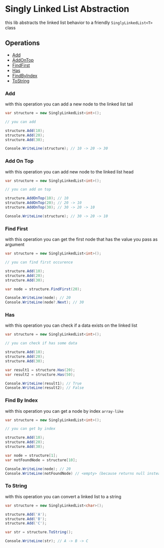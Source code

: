 ﻿# Singly Linked List Abstraction

this lib abstracts the linked list behavior to a friendly `SinglyLinkedList<T>` class

## Operations

- [Add](#add)
- [AddOnTop](#add-on-top)
- [FindFirst](#find-first)
- [Has](#has)
- [FindByIndex](#find-by-index)
- [ToString](#to-string)

### Add

with this operation you can add a new node to the linked list tail

```csharp
var structure = new SinglyLinkedList<int>();

// you can add

structure.Add(10);
structure.Add(20);
structure.Add(30);

Console.WriteLine(structure); // 10 -> 20 -> 30
```

### Add On Top

with this operation you can add new node to the linked list head

```csharp
var structure = new SinglyLinkedList<int>();

// you can add on top

structure.AddOnTop(10); // 10
structure.AddOnTop(20); // 20 -> 10
structure.AddOnTop(30); // 30 -> 20 -> 10

Console.WriteLine(structure); // 30 -> 20 -> 10
```

### Find First

with this operation you can get the first node that has the value you pass as argument

```csharp
var structure = new SinglyLinkedList<int>();

// you can find first occurence

structure.Add(10);
structure.Add(20);
structure.Add(30);

var node = structure.FindFirst(20);

Console.WriteLine(node); // 20
Console.WriteLine(node?.Next); // 30
```

### Has

with this operation you can check if a data exists on the linked list

```csharp
var structure = new SinglyLinkedList<int>();

// you can check if has some data

structure.Add(10);
structure.Add(20);
structure.Add(30);

var result1 = structure.Has(20);
var result2 = structure.Has(50);

Console.WriteLine(result1); // True
Console.WriteLine(result2); // False
```

### Find By Index

with this operation you can get a node by index `array-like`

```csharp
var structure = new SinglyLinkedList<int>();

// you can get by index

structure.Add(10);
structure.Add(20);
structure.Add(30);

var node = structure[1];
var notFoundNode = structure[10];

Console.WriteLine(node); // 20
Console.WriteLine(notFoundNode) // <empty> (because returns null instead of an exception)
```

### To String

with this operation you can convert a linked list to a string

```csharp
var structure = new SinglyLinkedList<char>();

structure.Add('A');
structure.Add('B');
structure.Add('C');

var str = structure.ToString();

Console.WriteLine(str); // A -> B -> C
```
